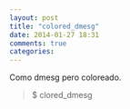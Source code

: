 ```yaml
---
layout: post
title: "colored_dmesg"
date: 2014-01-27 18:31
comments: true
categories: 
---
```

Como dmesg pero coloreado.

>$ clored_dmesg

